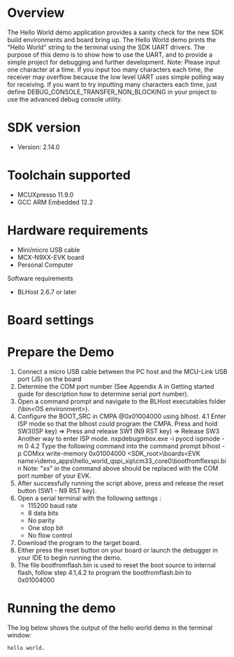 Overview
========
The Hello World demo application provides a sanity check for the new SDK build environments and board bring up. The Hello
World demo prints the "Hello World" string to the terminal using the SDK UART drivers. The purpose of this demo is to
show how to use the UART, and to provide a simple project for debugging and further development.
Note: Please input one character at a time. If you input too many characters each time, the receiver may overflow
because the low level UART uses simple polling way for receiving. If you want to try inputting many characters each time,
just define DEBUG_CONSOLE_TRANSFER_NON_BLOCKING in your project to use the advanced debug console utility.

SDK version
===========
- Version: 2.14.0

Toolchain supported
===================
- MCUXpresso  11.9.0
- GCC ARM Embedded  12.2

Hardware requirements
=====================
- Mini/micro USB cable
- MCX-N9XX-EVK board
- Personal Computer

Software requirements
- BLHost 2.6.7 or later

Board settings
==============

Prepare the Demo
================
1.  Connect a micro USB cable between the PC host and the MCU-Link USB port (J5) on the board
2.  Determine the COM port number (See Appendix A in Getting started guide for description how to determine serial port number).
3.  Open a command prompt and navigate to the BLHost executables folder (<BLHost root>\bin\<OS environment>).
4.  Configure the BOOT_SRC in CMPA @0x01004000 using blhost.
    4.1  Enter ISP mode so that the blhost could program the CMPA.
              Press and hold SW3(ISP key) => Press and release SW1 (N9 RST key) => Release SW3
         Another way to enter ISP mode.
              nxpdebugmbox.exe -i pyocd ispmode -m 0
    4.2  Type the following command into the command prompt
	blhost -p COMxx write-memory 0x01004000 <SDK_root>\boards\<EVK name>\demo_apps\hello_world_qspi_xip\cm33_core0\bootfromflexspi.bin
	Note: "xx" in the command above should be replaced with the COM port number of your EVK.
5.  After successfully running the script above, press and release the reset button (SW1 - N9 RST key). 
6.  Open a serial terminal with the following settings :
    - 115200 baud rate
    - 8 data bits
    - No parity
    - One stop bit
    - No flow control
7.  Download the program to the target board.
8.  Either press the reset button on your board or launch the debugger in your IDE to begin running the demo.
9.  The file bootfromflash.bin is used to reset the boot source to internal flash, follow step 4.1,4.2 to program the bootfromflash.bin to 0x01004000

Running the demo
================
The log below shows the output of the hello world demo in the terminal window:
~~~~~~~~~~~~~~~~~~~~~~~~~~~~~~~~~~~
hello world.
~~~~~~~~~~~~~~~~~~~~~~~~~~~~~~~~~~~
